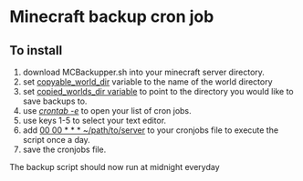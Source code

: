 # Minecraft backup cron job


## To install

1. download MCBackupper.sh into your minecraft server directory.
2. set <u>copyable_world_dir</u> variable to the name of the world directory
3. set <u>copied_worlds_dir variable</u> to point to the directory you would like to save backups to.
4. use <u><em>crontab -e</em></u> to open your list of cron jobs.
5. use keys 1-5 to select your text editor.
6. add <u>00 00 * * * ~/path/to/server</u> to your cronjobs file to execute the script once a day. 
7. save the cronjobs file.

The backup script should now run at midnight everyday
